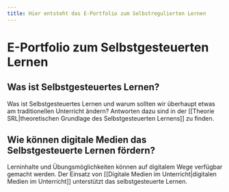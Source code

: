 ```yaml
---
title: Hier entsteht das E-Portfolio zum Selbstregulierten Lernen
---
```

# E-Portfolio zum Selbstgesteuerten Lernen
## Was ist Selbstgesteuertes Lernen?
Was ist Selbstgesteuertes Lernen und warum sollten wir überhaupt etwas am traditionellen Unterricht ändern?
Antworten dazu sind in der [[Theorie SRL|theoretischen Grundlage des Selbstgesteuerten Lernens]] zu finden.
## Wie können digitale Medien das Selbstgesteuerte Lernen fördern?
Lerninhalte und Übungsmöglichkeiten können auf digitalem Wege verfügbar gemacht werden. Der Einsatz von [[Digitale Medien im Unterricht|digitalen Medien im Unterricht]] unterstützt das selbstgesteuerte Lernen.






